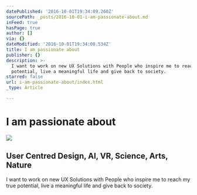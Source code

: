 ```yaml
---
datePublished: '2016-10-01T19:34:09.260Z'
sourcePath: _posts/2016-10-01-i-am-passionate-about.md
inFeed: true
hasPage: true
author: []
via: {}
dateModified: '2016-10-01T19:34:08.534Z'
title: I am passionate about
publisher: {}
description: >-
  I want to work on new UX Solutions with People who inspire me to reach my true
  potential, live a meaningful life and give back to society.
starred: false
url: i-am-passionate-about/index.html
_type: Article

---
```

# I am passionate about
![](https://the-grid-user-content.s3-us-west-2.amazonaws.com/4adcca0e-df2b-4346-8ed0-49fcf7479e22.gif)

## User Centred Design, AI, VR, Science, Arts, Nature

I want to work on new UX Solutions with People who inspire me to reach my true potential, live a meaningful life and give back to society.